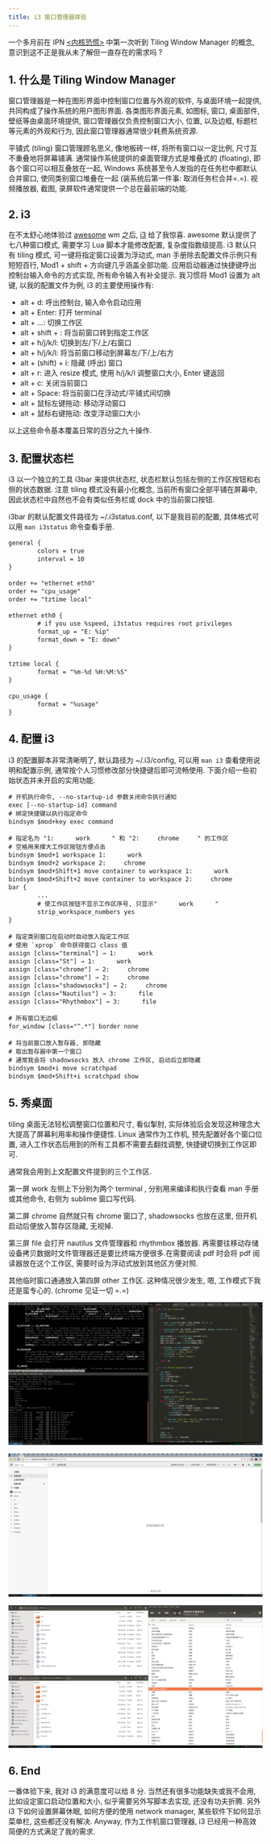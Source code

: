 ```yaml
---
title: i3 窗口管理器体验
---
```




一个多月前在 IPN [<内核恐慌>][1] 中第一次听到 Tiling Window Manager 的概念, 意识到这不正是我从未了解但一直存在的需求吗 ?

[1]: http://ipn.li/kernelpanic/

1\. 什么是 Tiling Window Manager
--------------------------------

窗口管理器是一种在图形界面中控制窗口位置与外观的软件, 与桌面环境一起提供, 共同构成了操作系统的用户图形界面. 各类图形界面元素, 如图标, 窗口, 桌面部件, 壁纸等由桌面环境提供, 窗口管理器仅负责控制窗口大小, 位置, 以及边框, 标题栏等元素的外观和行为, 因此窗口管理器通常很少耗费系统资源.

平铺式 (tiling) 窗口管理顾名思义, 像地板砖一样, 将所有窗口以一定比例, 尺寸互不重叠地将屏幕铺满. 通常操作系统提供的桌面管理方式是堆叠式的 (floating), 即各个窗口可以相互叠放在一起, Windows 系统甚至令人发指的在任务栏中都默认合并窗口, 使同类别窗口堆叠在一起 (装系统后第一件事: 取消任务栏合并=.=). 视频播放器, 截图, 录屏软件通常提供一个总在最前端的功能.


2\. i3
------

在不太舒心地体验过 [awesome][2] wm 之后, [i3][3] 给了我惊喜. awesome 默认提供了七八种窗口模式, 需要学习 Lua 脚本才能修改配置, 复杂度指数级提高. i3 默认只有 tiling 模式, 可一键将指定窗口设置为浮动式, man 手册除去配置文件示例只有短短百行, Mod1 + shift + 方向键几乎涵盖全部功能. 应用启动器通过快捷键呼出控制台输入命令的方式实现, 所有命令输入有补全提示. 我习惯将 Mod1 设置为 alt 键, 以我的配置文件为例, i3 的主要使用操作有:

-   alt + d:             呼出控制台, 输入命令启动应用
-   alt + Enter:         打开 terminal
-   alt + <num>...:      切换工作区
-   alt + shift + <num>: 将当前窗口转到指定工作区
-   alt + h/j/k/l:       切换到左/下/上/右窗口
-   alt + h/j/k/l:       将当前窗口移动到屏幕左/下/上/右方
-   alt + (shift) + i:   隐藏 (呼出) 窗口
-   alt + r:             进入 resize 模式, 使用 h/j/k/l 调整窗口大小, Enter 键返回
-   alt + c:             关闭当前窗口
-   alt + Space:         将当前窗口在浮动式/平铺式间切换
-   alt + 鼠标左键拖动:   移动浮动窗口
-   alt + 鼠标右键拖动:   改变浮动窗口大小

以上这些命令基本覆盖日常的百分之九十操作.

[2]: http://awesome.naquadah.org/
[3]: https://i3wm.org/


3\. 配置状态栏
--------------

i3 以一个独立的工具 i3bar 来提供状态栏, 状态栏默认包括左侧的工作区按钮和右侧的状态数据. 注意 tiling 模式没有最小化概念, 当前所有窗口全部平铺在屏幕中, 因此状态栏中自然也不会有类似任务栏或 dock 中的当前窗口按钮.

i3bar 的默认配置文件路径为 ~/.i3status.conf, 以下是我目前的配置, 具体格式可以用 `man i3status` 命令查看手册.

    general {
            colors = true
            interval = 10
    }

    order += "ethernet eth0"
    order += "cpu_usage"
    order += "tztime local"

    ethernet eth0 {
            # if you use %speed, i3status requires root privileges
            format_up = "E: %ip"
            format_down = "E: down"
    }

    tztime local {
            format = "%m-%d %H:%M:%S"
    }

    cpu_usage {
            format = "%usage"
    }


4\. 配置 i3
-----------

i3 的配置脚本非常清晰明了, 默认路径为 ~/.i3/config, 可以用 `man i3` 查看使用说明和配置示例, 通常按个人习惯修改部分快捷键后即可流畅使用. 下面介绍一些初始状态并未开启的实用功能.

    # 开机执行命令, --no-startup-id 参数关闭命令执行通知
    exec [--no-startup-id] command
    # 绑定快捷键以执行指定命令
    bindsym $mod+key exec command

    # 指定名为 "1:      work      " 和 "2:     chrome     " 的工作区
    # 空格用来撑大工作区按钮方便点击
    bindsym $mod+1 workspace 1:      work
    bindsym $mod+2 workspace 2:     chrome
    bindsym $mod+Shift+1 move container to workspace 1:      work
    bindsym $mod+Shift+2 move container to workspace 2:     chrome
    bar {
            ...
            # 使工作区按钮不显示工作区序号, 只显示"      work      "
            strip_workspace_numbers yes
    }

    # 指定类别窗口在启动时自动放入指定工作区
    # 使用 `xprop` 命令获得窗口 class 值
    assign [class="terminal"] → 1:      work
    assign [class="St"] → 1:      work
    assign [class="chrome"] → 2:     chrome
    assign [class="chrome"] → 2:     chrome
    assign [class="shadowsocks"] → 2:     chrome
    assign [class="Nautilus"] → 3:      file
    assign [class="Rhythmbox"] → 3:      file

    # 所有窗口无边框
    for_window [class="^.*"] border none

    # 将当前窗口放入暂存器, 即隐藏
    # 取出暂存器中第一个窗口
    # 通常我会将 shadowsocks 放入 chrome 工作区, 启动后立即隐藏
    bindsym $mod+i move scratchpad
    bindsym $mod+Shift+i scratchpad show


5\. 秀桌面
----------

tiling 桌面无法轻松调整窗口位置和尺寸, 看似掣肘, 实际体验后会发现这种理念大大提高了屏幕利用率和操作便捷性. Linux 通常作为工作机, 预先配置好各个窗口位置, 进入工作状态后用到的所有工具都不需要去翻找调整, 快捷键切换到工作区即可.

通常我会用到上文配置文件提到的三个工作区.

第一屏 work 左侧上下分别为两个 terminal , 分别用来编译和执行查看 man 手册或其他命令, 右侧为 sublime 窗口写代码.

第二屏 chrome 自然就只有 chrome 窗口了, shadowsocks 也放在这里, 但开机启动后便放入暂存区隐藏, 无视掉.

第三屏 file 会打开 nautilus 文件管理器和 rhythmbox 播放器. 再需要往移动存储设备拷贝数据时文件管理器还是要比终端方便很多.在需要阅读 pdf 时会将 pdf 阅读器放在这个工作区, 需要时设为浮动式放到其他区方便对照.

其他临时窗口通通放入第四屏 other 工作区. 这种情况很少发生, 嗯, 工作模式下我还是蛮专心的. (chrome 见证一切 =.=)

![work workspace](/assets/img/2015-03-27-i3-window-manager-work.png)

![chrome workspace](/assets/img/2015-03-27-i3-window-manager-chrome.png)

![file workspace](/assets/img/2015-03-27-i3-window-manager-file.png)


6\. End
-------

一番体验下来, 我对 i3 的满意度可以给 8 分. 当然还有很多功能缺失或我不会用, 比如设定窗口启动位置和大小, 似乎需要另外写脚本去实现, 还没有功夫折腾. 另外 i3 下如何设置屏幕休眠, 如何方便的使用 network manager, 某些软件下如何显示菜单栏, 这些都还没有解决. Anyway, 作为工作机窗口管理器, i3 已经用一种高效简便的方式满足了我的需求.
